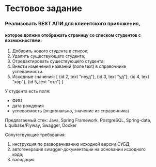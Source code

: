 # Тестовое задание

### Реализовать REST АПИ для клиентского приложения,
####  которое должно отображать страницу со списком студентов с возможностями:
1. Добавить нового студента в список;
2. Удалить существующего студента;
3. Отредактировать существующего студента;
4. Внести изменения названий (поле text) в справочнике успеваемости.
5. Исходные значения:
   [
   {id 2, text "неуд"}, 
   {id 3, text "уд"},
   {id 4, text "хор"}, 
   {id 5, text "отл"}
   ]

У студента есть поля:
- ФИО
- дата рождения
- успеваемость (опционально, значение из справочника)

Предлагаемый стек:
Java, Spring Framework, PostgreSQL, Spring-data, Liquibase/Flyway, Swagger, Docker

Сопутствующие требования:
1. инструкция по разворачиванию исходной версии СУБД;
2. автогенерация swagger-документации на основании исходного кода;
3. валидация
